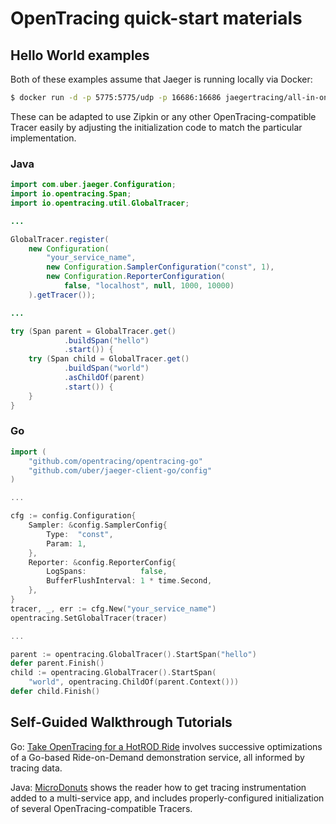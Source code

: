# OpenTracing quick-start materials

## Hello World examples

Both of these examples assume that Jaeger is running locally via Docker:

```sh
$ docker run -d -p 5775:5775/udp -p 16686:16686 jaegertracing/all-in-one:latest
```

These can be adapted to use Zipkin or any other OpenTracing-compatible Tracer easily by adjusting the initialization code to match the particular implementation.

### Java

```java
import com.uber.jaeger.Configuration;
import io.opentracing.Span;
import io.opentracing.util.GlobalTracer;

...

GlobalTracer.register(
    new Configuration(
        "your_service_name",
        new Configuration.SamplerConfiguration("const", 1),
        new Configuration.ReporterConfiguration(
            false, "localhost", null, 1000, 10000)
    ).getTracer());

...

try (Span parent = GlobalTracer.get()
            .buildSpan("hello")
            .start()) {
    try (Span child = GlobalTracer.get()
            .buildSpan("world")
            .asChildOf(parent)
            .start()) {
    }
}
```

### Go

```go
import (
    "github.com/opentracing/opentracing-go"
    "github.com/uber/jaeger-client-go/config"
)

...

cfg := config.Configuration{
    Sampler: &config.SamplerConfig{
        Type:  "const",
        Param: 1,
    },
    Reporter: &config.ReporterConfig{
        LogSpans:            false,
        BufferFlushInterval: 1 * time.Second,
    },
}
tracer, _, err := cfg.New("your_service_name")
opentracing.SetGlobalTracer(tracer)

...

parent := opentracing.GlobalTracer().StartSpan("hello")
defer parent.Finish()
child := opentracing.GlobalTracer().StartSpan(
    "world", opentracing.ChildOf(parent.Context()))
defer child.Finish()
```

## Self-Guided Walkthrough Tutorials

Go: [Take OpenTracing for a HotROD Ride](https://medium.com/opentracing/take-opentracing-for-a-hotrod-ride-f6e3141f7941) involves successive optimizations of a Go-based Ride-on-Demand demonstration service, all informed by tracing data.

Java: [MicroDonuts](https://github.com/opentracing-contrib/java-opentracing-walkthrough) shows the reader how to get tracing instrumentation added to a multi-service app, and includes properly-configured initialization of several OpenTracing-compatible Tracers.
